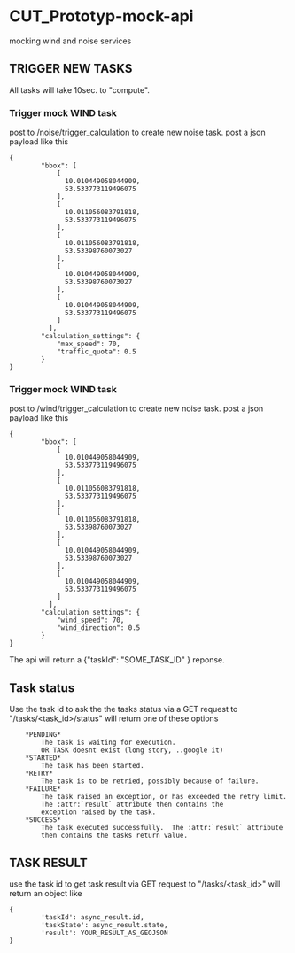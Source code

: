 # CUT_Prototyp-mock-api
mocking wind and noise services

## TRIGGER NEW TASKS
All tasks will take 10sec. to "compute".

### Trigger mock WIND task
post to /noise/trigger_calculation to create new noise task. 
post a json payload like this 
```
{
        "bbox": [
            [
              10.010449058044909,
              53.533773119496075
            ],
            [
              10.011056083791818,
              53.533773119496075
            ],
            [
              10.011056083791818,
              53.53398760073027
            ],
            [
              10.010449058044909,
              53.53398760073027
            ],
            [
              10.010449058044909,
              53.533773119496075
            ]
          ],
        "calculation_settings": {
            "max_speed": 70,
            "traffic_quota": 0.5
        }
}
```


### Trigger mock WIND task
post to /wind/trigger_calculation to create new noise task. 
post a json payload like this 
```
{
        "bbox": [
            [
              10.010449058044909,
              53.533773119496075
            ],
            [
              10.011056083791818,
              53.533773119496075
            ],
            [
              10.011056083791818,
              53.53398760073027
            ],
            [
              10.010449058044909,
              53.53398760073027
            ],
            [
              10.010449058044909,
              53.533773119496075
            ]
          ],
        "calculation_settings": {
            "wind_speed": 70,
            "wind_direction": 0.5
        }
}
```


The api will return a {"taskId": "SOME_TASK_ID" } reponse. 

## Task status
Use the task id to ask the the tasks status via a GET request to "/tasks/<task_id>/status" 
will return one of these options

```
    *PENDING*
        The task is waiting for execution. 
        OR TASK doesnt exist (long story, ..google it)
    *STARTED*
        The task has been started.
    *RETRY*
        The task is to be retried, possibly because of failure.
    *FAILURE*
        The task raised an exception, or has exceeded the retry limit.
        The :attr:`result` attribute then contains the
        exception raised by the task.
    *SUCCESS*
        The task executed successfully.  The :attr:`result` attribute
        then contains the tasks return value.
```


## TASK RESULT
use the task id to get task result via GET request to "/tasks/<task_id>"
will return an object like
```
{
        'taskId': async_result.id,
        'taskState': async_result.state,
        'result': YOUR_RESULT_AS_GEOJSON
}
```
